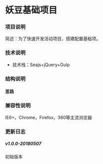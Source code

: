 # 妖豆基础项目

### 项目说明
简述：为了快速开发活动项目，搭建配置基础项。

### 技术说明
* 技术栈：Seajs+jQuery+Gulp

### 结构说明
#### 思路

### 兼容性说明
IE6+，Chrome，Firefox，360等主流浏览器

### 更新日志
##### v1.0.0-20180507
初始版本
